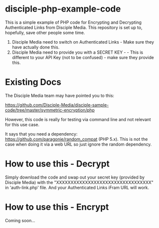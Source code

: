 # disciple-php-example-code

This is a simple example of PHP code for Encrypting and Decrypting Authenticated Links from Disciple Media.
This repository is set up to, hopefully, save other people some time.

1. Disciple Media need to switch on Authenticated Links - Make sure they have actually done this.
2. Disciple Media need to provide you with a SECRET KEY - - This is different to your API Key (not to be confused) - make sure they provide this.



# Existing Docs
The Disciple Media team may have pointed you to this:

https://github.com/Disciple-Media/disciple-sample-code/tree/master/symmetric-encryption/php

However, this code is really for testing via command line and not relevant for this use case.

It says that you need a dependency: https://github.com/paragonie/random_compat (PHP 5.x). This is not the case when doing it via a web URL so just ignore the random dependency.

# How to use this - Decrypt
Simply download the code and swap out your secret key (provided by Disciple Media) with the "XXXXXXXXXXXXXXXXXXXXXXXXXXXXXXXXX" in 'auth-link.php' file. And your Authenticated Links iFram URL will work.

# How to use this - Encrypt
Coming soon...
